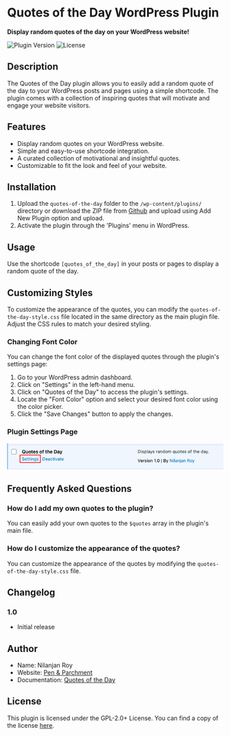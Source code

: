 # Quotes of the Day WordPress Plugin

**Display random quotes of the day on your WordPress website!**

![Plugin Version](https://img.shields.io/badge/version-1.0-brightgreen.svg)
![License](https://img.shields.io/badge/license-GPL--2.0%2B-blue.svg)

## Description

The Quotes of the Day plugin allows you to easily add a random quote of the day to your WordPress posts and pages using a simple shortcode. The plugin comes with a collection of inspiring quotes that will motivate and engage your website visitors.

## Features

- Display random quotes on your WordPress website.
- Simple and easy-to-use shortcode integration.
- A curated collection of motivational and insightful quotes.
- Customizable to fit the look and feel of your website.

## Installation

1. Upload the `quotes-of-the-day` folder to the `/wp-content/plugins/` directory or download the ZIP file from [Github](https://github.com/realnilanjan/quotes-of-the-day) and upload using Add New Plugin option and upload.
2. Activate the plugin through the 'Plugins' menu in WordPress.

## Usage

Use the shortcode `[quotes_of_the_day]` in your posts or pages to display a random quote of the day.

## Customizing Styles

To customize the appearance of the quotes, you can modify the `quotes-of-the-day-style.css` file located in the same directory as the main plugin file. Adjust the CSS rules to match your desired styling.

### Changing Font Color

You can change the font color of the displayed quotes through the plugin's settings page:

1. Go to your WordPress admin dashboard.
2. Click on "Settings" in the left-hand menu.
3. Click on "Quotes of the Day" to access the plugin's settings.
4. Locate the "Font Color" option and select your desired font color using the color picker.
5. Click the "Save Changes" button to apply the changes.

### Plugin Settings Page

![Plugin Settings](screenshots/Screenshot1.png)

## Frequently Asked Questions

### How do I add my own quotes to the plugin?

You can easily add your own quotes to the `$quotes` array in the plugin's main file.

### How do I customize the appearance of the quotes?

You can customize the appearance of the quotes by modifying the `quotes-of-the-day-style.css` file.

## Changelog

### 1.0

- Initial release

## Author

- Name: Nilanjan Roy
- Website: [Pen & Parchment](https://penandparchment.space/author/nilanjan/)
- Documentation: [Quotes of the Day](https://penandparchment.space/quotes-of-the-day/)

## License

This plugin is licensed under the GPL-2.0+ License. You can find a copy of the license [here](https://www.gnu.org/licenses/gpl-2.0.html).
